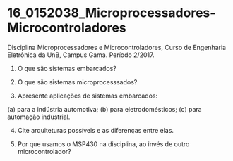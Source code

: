 # 16_0152038_Microprocessadores-Microcontroladores
Disciplina Microprocessadores e Microcontroladores, Curso de Engenharia Eletrônica da UnB, Campus Gama. Período 2/2017.


1. O que são sistemas embarcados?

2. O que são sistemas microprocesssados?

3. Apresente aplicações de sistemas embarcados: 

(a) para a indústria automotiva; 
(b) para eletrodomésticos; 
(c) para automação industrial.

4. Cite arquiteturas possíveis e as diferenças entre elas.

5. Por que usamos o MSP430 na disciplina, ao invés de outro microcontrolador?
